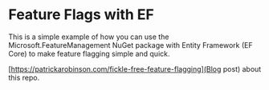 # Feature Flags with EF

This is a simple example of how you can use the Microsoft.FeatureManagement NuGet package with Entity Framework (EF Core) to make feature flagging simple and quick.

[https://patrickarobinson.com/fickle-free-feature-flagging](Blog post) about this repo.
